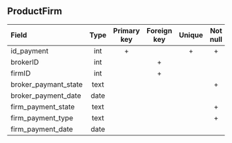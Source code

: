 ## ProductFirm
|Field|Type|Primary key|Foreign key|Unique|Not null|
|:-----|:----:|:-----------:|:-----------:|:------:|:-------:|
|id_payment|int|+| |+|+|
|brokerID|int| |+| | |
|firmID|int| |+| | |
|broker_paymant_state|text| | | |+|
|broker_payment_date|date| | | | |
|firm_payment_state|text| | | |+|
|firm_payment_type|text| | | |+|
|firm_payment_date|date| | | | |







